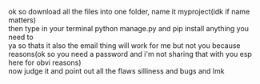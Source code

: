 ok so download all the files into one folder, name it myproject(idk if name matters)  
then type in your terminal python manage.py and pip install anything you need to  
ya so thats it also the email thing will work for me but not you because reasons(ok so you need a password and i'm not sharing that with you esp here for obvi reasons)  
now judge it and point out all the flaws silliness and bugs and lmk
